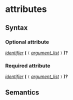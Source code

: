 # attributes

## Syntax

### Optional attribute

[_identifier_](identifier.md) __(__ `(` [_argument_list_](argument_list.md) `)` __)?__

### Required attribute

[_identifier_](identifier.md) __(__ `(` [_argument_list_](argument_list.md) `)` __)?__

## Semantics


